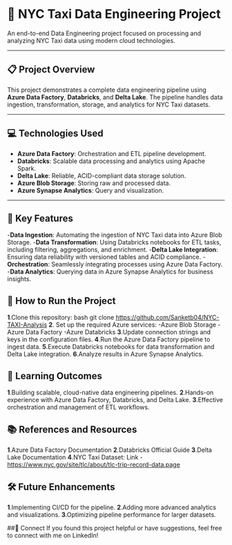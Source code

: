 # 🚖 NYC Taxi Data Engineering Project  

An end-to-end Data Engineering project focused on processing and analyzing NYC Taxi data using modern cloud technologies.  

---

## 📋 **Project Overview**  
This project demonstrates a complete data engineering pipeline using **Azure Data Factory**, **Databricks**, and **Delta Lake**. The pipeline handles data ingestion, transformation, storage, and analytics for NYC Taxi datasets.  

---

## 💻 **Technologies Used**  
- **Azure Data Factory**: Orchestration and ETL pipeline development.  
- **Databricks**: Scalable data processing and analytics using Apache Spark.  
- **Delta Lake**: Reliable, ACID-compliant data storage solution.  
- **Azure Blob Storage**: Storing raw and processed data.  
- **Azure Synapse Analytics**: Query and visualization.  

---

## 🔑 Key Features
-**Data Ingestion**: Automating the ingestion of NYC Taxi data into Azure Blob Storage.
-**Data Transformation**: Using Databricks notebooks for ETL tasks, including filtering, aggregations, and enrichment.
-**Delta Lake Integration**: Ensuring data reliability with versioned tables and ACID compliance.
-**Orchestration**: Seamlessly integrating processes using Azure Data Factory.
-**Data Analytics**: Querying data in Azure Synapse Analytics for business insights.

## 🚀 How to Run the Project
**1**.Clone this repository:
 bash
 git clone  https://github.com/Sanketb04/NYC-TAXI-Analysis
**2**. Set up the required Azure services:
-Azure Blob Storage
-Azure Data Factory
-Azure Databricks
**3**.Update connection strings and keys in the configuration files.
**4**.Run the Azure Data Factory pipeline to ingest data.
**5**.Execute Databricks notebooks for data transformation and Delta Lake integration.
**6**.Analyze results in Azure Synapse Analytics.

## 📘 Learning Outcomes
**1**.Building scalable, cloud-native data engineering pipelines.
**2**.Hands-on experience with Azure Data Factory, Databricks, and Delta Lake.
**3**.Effective orchestration and management of ETL workflows.

## 📚 References and Resources
**1**.Azure Data Factory Documentation
**2**.Databricks Official Guide
**3**.Delta Lake Documentation
**4**.NYC Taxi Dataset: Link - https://www.nyc.gov/site/tlc/about/tlc-trip-record-data.page

## 🛠 Future Enhancements
**1**.Implementing CI/CD for the pipeline.
**2**.Adding more advanced analytics and visualizations.
**3**.Optimizing pipeline performance for larger datasets.

##🌟 Connect
If you found this project helpful or have suggestions, feel free to connect with me on LinkedIn!


